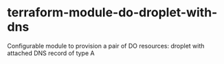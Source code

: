 # terraform-module-do-droplet-with-dns
Configurable module to provision a pair of DO resources: droplet with attached DNS record of type A
